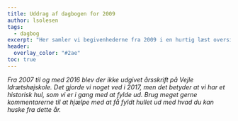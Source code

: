 ```yaml
---
title: Uddrag af dagbogen for 2009
author: lsolesen
tags:
  - dagbog
excerpt: "Her samler vi begivenhederne fra 2009 i en hurtig læst oversigt."
header:
  overlay_color: "#2ae"
toc: true
---
```


_Fra 2007 til og med 2016 blev der ikke udgivet årsskrift på Vejle Idrætshøjskole. Det gjorde vi noget ved i 2017, men det betyder at vi har et historisk hul, som vi er i gang med at fylde ud. Brug meget gerne kommentarerne til at hjælpe med at få fyldt hullet ud med hvad du kan huske fra dette år._
